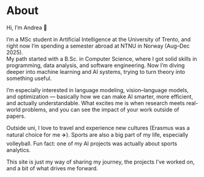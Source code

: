 # About
 
Hi, I’m Andrea 👋

I’m a MSc student in Artificial Intelligence at the University of Trento, and right now I’m spending a semester abroad at NTNU in Norway (Aug–Dec 2025).  
My path started with a B.Sc. in Computer Science, where I got solid skills in programming, data analysis, and software engineering. Now I’m diving deeper into machine learning and AI systems, trying to turn theory into something useful.

I’m especially interested in language modeling, vision–language models, and optimization — basically how we can make AI smarter, more efficient, and actually understandable. What excites me is when research meets real-world problems, and you can see the impact of your work outside of papers.

Outside uni, I love to travel and experience new cultures (Erasmus was a natural choice for me ✈️). Sports are also a big part of my life, especially volleyball. Fun fact: one of my AI projects was actually about sports analytics.

This site is just my way of sharing my journey, the projects I’ve worked on, and a bit of what drives me forward.